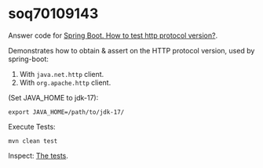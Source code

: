 # soq70109143
Answer code for [Spring Boot. How to test http protocol version?](https://stackoverflow.com/q/70109143/592355).

Demonstrates how to obtain & assert on the HTTP protocol version, used by spring-boot:

1. With `java.net.http` client.
2. With `org.apache.http` client.

(Set JAVA_HOME to jdk-17):
 
    export JAVA_HOME=/path/to/jdk-17/

Execute Tests:

    mvn clean test
    
Inspect: [The tests](src/test/java/com/example/test/http/version/IntegrationTests.java).
